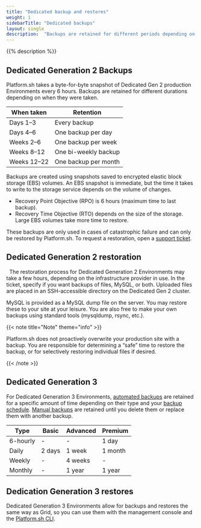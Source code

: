 ```yaml
---
title: "Dedicated backup and restores"
weight: 1
sidebarTitle: "Dedicated backups"
layout: single
description:  "Backups are retained for different periods depending on various factors and whether you’re using a Dedicated Gen 2 or Dedicated Gen 3 Environment. These processes can be either manual or automated."
---
```


{{% description %}}


## Dedicated Generation 2 Backups

Platform.sh takes a byte-for-byte snapshot of Dedicated Gen 2 production Environments every 6 hours. Backups are retained for different durations depending on when they were taken. 

|When taken      |Retention            | 
|----------------|---------------------|
| Days 1–3       | Every backup        |  
| Days 4–6       | One backup per day  |   
| Weeks 2–6      | One backup per week |
| Weeks 8–12     | One bi-weekly backup|   
| Weeks 12–22    | One backup per month|  

Backups are created using snapshots saved to encrypted elastic block storage (EBS) volumes. An EBS snapshot is immediate, but the time it takes to write to the storage service depends on the volume of changes.

-   Recovery Point Objective (RPO) is 6 hours (maximum time to last backup).
-   Recovery Time Objective (RTO) depends on the size of the storage. Large EBS volumes take more time to restore.

These backups are only used in cases of catastrophic failure and can only be restored by Platform.sh. To request a restoration, open a [support ticket](/learn/overview/get-support.md).

## Dedicated Generation 2 restoration
 
The restoration process for Dedicated Generation 2 Environments may take a few hours, depending on the infrastructure provider in use. In the ticket, specify if you want backups of files, MySQL, or both. Uploaded files are placed in an SSH-accessible directory on the Dedicated Gen 2 cluster. 

MySQL is provided as a MySQL dump file on the server. You may restore these to your site at your leisure. You are also free to make your own backups using standard tools (mysqldump, rsync, etc.).

{{< note title="Note" theme="info" >}}

Platform.sh does not proactively overwrite your production site with a backup. You are responsible for determining a “safe” time to restore the backup, or for selectively restoring individual files if desired.

{{< /note >}} 

## Dedicated Generation 3 

For Dedicated Generation 3 Environments, [automated backups](environments/backup.md#use-automated-backups) are retained for a specific amount of time depending on their type and your [backup schedule](/environments/backup.md#backup-schedule). [Manual backups](/environments/backup.md#create-a-manual-backup) are retained until you delete them or replace them with another backup.

|Type            |Basic                |Advanced         |Premium    |
|----------------|---------------------|-----------------|-----------|
| 6-hourly       | -                   | -               |1 day      |                
| Daily          | 2 days              | 1 week          |1 month    |
| Weekly         | -                   | 4 weeks         |-          |
| Monthly        | -                   | 1 year          |1 year     | 


## Dedication Generation 3 restores

Dedicated Generation 3 Environments allow for backups and restores the same way as Grid, so you can use them with the management console and the [Platform.sh CLI](/administration/cli/_index.md).